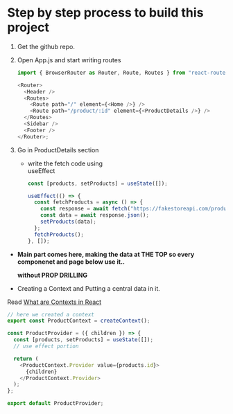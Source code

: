 # Step by step process to build this project

1. Get the github repo.
2. Open App.js and start writing routes

      ```js
      import { BrowserRouter as Router, Route, Routes } from "react-router-dom";

      <Router>
        <Header />
        <Routes>
          <Route path="/" element={<Home />} />
          <Route path="/product/:id" element={<ProductDetails />} />
        </Routes>
        <Sidebar />
        <Footer />
      </Router>;
      ```

3. Go in ProductDetails section

    - write the fetch code using </br> useEffect

      ```js
      const [products, setProducts] = useState([]);

      useEffect(() => {
        const fetchProducts = async () => {
          const response = await fetch("https://fakestoreapi.com/products");
          const data = await response.json();
          setProducts(data);
        };
        fetchProducts();
      }, []);
      ```

- **Main part comes here, making the data at THE TOP
  so every componenet and page below use it..**

  **without PROP DRILLING**

- Creating a Context and Putting a central data in it.

Read [What are Contexts in React](https://react.dev/reference/react/createContext)

```js
// here we created a context
export const ProductContext = createContext();

const ProductProvider = ({ children }) => {
  const [products, setProducts] = useState([]);
  // use effect portion

  return (
    <ProductContext.Provider value={products.id}>
      {children}
    </ProductContext.Provider>
  );
};

export default ProductProvider;
```
